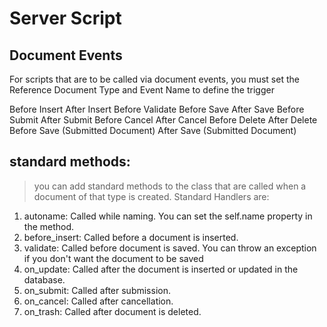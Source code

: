# Server Script

## Document Events 
For scripts that are to be called via document events, you must set the Reference Document Type and Event Name to define the trigger

Before Insert
After Insert
Before Validate
Before Save
After Save
Before Submit
After Submit
Before Cancel
After Cancel
Before Delete
After Delete
Before Save (Submitted Document)
After Save (Submitted Document)

## standard methods:
> you can add standard methods to the class that are called when a document of that type is created. Standard Handlers are:
1.	autoname:       Called while naming. You can set the self.name property in the method.
2.	before_insert:  Called before a document is inserted.
3.	validate:       Called before document is saved. You can throw an exception if you don't want the document to be saved
4.	on_update:      Called after the document is inserted or updated in the database.
5.	on_submit:      Called after submission.
6.	on_cancel:      Called after cancellation.
7.	on_trash:       Called after document is deleted.



